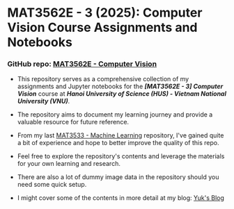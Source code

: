 # MAT3562E - 3 (2025): Computer Vision Course Assignments and Notebooks

### GitHub repo: [MAT3562E - Computer Vision](https://github.com/yuk068/computer-vision-mat3562e)

- This repository serves as a comprehensive collection of my assignments and Jupyter notebooks for the ***[MAT3562E - 3] Computer Vision*** course at ***Hanoi University of Science (HUS) - Vietnam National University (VNU)***.
- The repository aims to document my learning journey and provide a valuable resource for future reference.
- From my last [MAT3533 - Machine Learning](https://github.com/yuk068/machine-learning-mat3533) repository, I've gained quite a bit of experience and hope to better improve the quality of this repo.
- Feel free to explore the repository's contents and leverage the materials for your own learning and research.
- There are also a lot of dummy image data in the repository should you need some quick setup.

- I might cover some of the contents in more detail at my blog: [Yuk's Blog](https://yuk068.github.io/)
